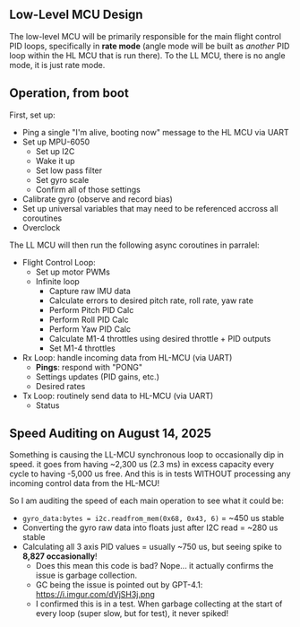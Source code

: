 ## Low-Level MCU Design
The low-level MCU will be primarily responsible for the main flight control PID loops, specifically in **rate mode** (angle mode will be built as *another* PID loop within the HL MCU that is run there). To the LL MCU, there is no angle mode, it is just rate mode.

## Operation, from boot
First, set up:
- Ping a single "I'm alive, booting now" message to the HL MCU via UART
- Set up MPU-6050
    - Set up I2C
    - Wake it up
    - Set low pass filter
    - Set gyro scale
    - Confirm all of those settings
- Calibrate gyro (observe and record bias)
- Set up universal variables that may need to be referenced accross all coroutines
- Overclock

The LL MCU will then run the following async coroutines in parralel:
- Flight Control Loop:
    - Set up motor PWMs
    - Infinite loop
        - Capture raw IMU data
        - Calculate errors to desired pitch rate, roll rate, yaw rate
        - Perform Pitch PID Calc
        - Perform Roll PID Calc
        - Perform Yaw PID Calc
        - Calculate M1-4 throttles using desired throttle + PID outputs
        - Set M1-4 throttles
- Rx Loop: handle incoming data from HL-MCU (via UART)
    - **Pings**: respond with "PONG"
    - Settings updates (PID gains, etc.)
    - Desired rates
- Tx Loop: routinely send data to HL-MCU (via UART)
    - Status

## Speed Auditing on August 14, 2025
Something is causing the LL-MCU synchronous loop to occasionally dip in speed. it goes from having ~2,300 us (2.3 ms) in excess capacity every cycle to having -5,000 us free. And this is in tests WITHOUT processing any incoming control data from the HL-MCU!

So I am auditing the speed of each main operation to see what it could be:
- `gyro_data:bytes = i2c.readfrom_mem(0x68, 0x43, 6)` = ~450 us stable
- Converting the gyro raw data into floats just after I2C read = ~280 us stable
- Calculating all 3 axis PID values = usually ~750 us, but seeing spike to **8,827 occasionally**!
    - Does this mean this code is bad? Nope... it actually confirms the issue is garbage collection.
    - GC being the issue is pointed out by GPT-4.1: https://i.imgur.com/dVjSH3j.png
    - I confirmed this is in a test. When garbage collecting at the start of every loop (super slow, but for test), it never spiked!
